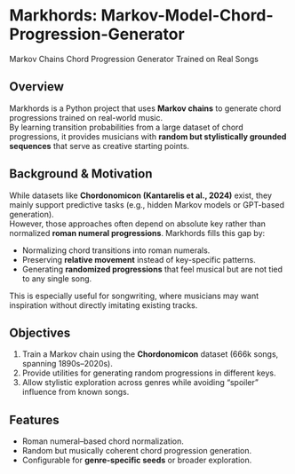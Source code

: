 # Markhords: Markov-Model-Chord-Progression-Generator
Markov Chains Chord Progression Generator Trained on Real Songs

## Overview
Markhords is a Python project that uses **Markov chains** to generate chord progressions trained on real-world music.  
By learning transition probabilities from a large dataset of chord progressions, it provides musicians with **random but stylistically grounded sequences** that serve as creative starting points.

## Background & Motivation
While datasets like **Chordonomicon (Kantarelis et al., 2024)** exist, they mainly support predictive tasks (e.g., hidden Markov models or GPT-based generation).  
However, those approaches often depend on absolute key rather than normalized **roman numeral progressions**. Markhords fills this gap by:
- Normalizing chord transitions into roman numerals.  
- Preserving **relative movement** instead of key-specific patterns.  
- Generating **randomized progressions** that feel musical but are not tied to any single song.

This is especially useful for songwriting, where musicians may want inspiration without directly imitating existing tracks.

## Objectives
1. Train a Markov chain using the **Chordonomicon** dataset (666k songs, spanning 1890s–2020s).  
2. Provide utilities for generating random progressions in different keys.  
3. Allow stylistic exploration across genres while avoiding “spoiler” influence from known songs.

## Features
- Roman numeral–based chord normalization.  
- Random but musically coherent chord progression generation.  
- Configurable for **genre-specific seeds** or broader exploration.  
